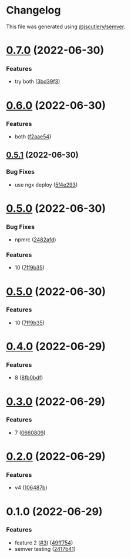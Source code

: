 # Changelog

This file was generated using [@jscutlery/semver](https://github.com/jscutlery/semver).

# [0.7.0](https://github.com/jericopingul/nx-semver/compare/pub-lib-2-0.6.0...pub-lib-2-0.7.0) (2022-06-30)


### Features

* try both ([3bd39f3](https://github.com/jericopingul/nx-semver/commit/3bd39f33aa27f5d5685dc2943ebea534e67fdb29))



# [0.6.0](https://github.com/jericopingul/nx-semver/compare/pub-lib-2-0.5.1...pub-lib-2-0.6.0) (2022-06-30)


### Features

* both ([f2aae54](https://github.com/jericopingul/nx-semver/commit/f2aae5479fbf728c037fb9ed52020343dd00592c))



## [0.5.1](https://github.com/jericopingul/nx-semver/compare/pub-lib-2-0.5.0...pub-lib-2-0.5.1) (2022-06-30)


### Bug Fixes

* use ngx deploy ([5f4e293](https://github.com/jericopingul/nx-semver/commit/5f4e2934790a0299cc8675d5bd051e3e13090535))



# [0.5.0](https://github.com/jericopingul/nx-semver/compare/pub-lib-2-0.4.0...pub-lib-2-0.5.0) (2022-06-30)


### Bug Fixes

* npmrc ([2482afd](https://github.com/jericopingul/nx-semver/commit/2482afd62ba820d39ce4fc9dca8846628c9070bf))


### Features

* 10 ([7ff9b35](https://github.com/jericopingul/nx-semver/commit/7ff9b35549e0cbd50a1c67389948e32bb4c0f4d1))



# [0.5.0](https://github.com/jericopingul/nx-semver/compare/pub-lib-2-0.4.0...pub-lib-2-0.5.0) (2022-06-30)


### Features

* 10 ([7ff9b35](https://github.com/jericopingul/nx-semver/commit/7ff9b35549e0cbd50a1c67389948e32bb4c0f4d1))



# [0.4.0](https://github.com/jericopingul/nx-semver/compare/pub-lib-2-0.3.0...pub-lib-2-0.4.0) (2022-06-29)


### Features

* 8 ([8fb0bdf](https://github.com/jericopingul/nx-semver/commit/8fb0bdf81f87d9fbf42acdc26eebaee7a8dcd4dd))



# [0.3.0](https://github.com/jericopingul/nx-semver/compare/pub-lib-2-0.2.0...pub-lib-2-0.3.0) (2022-06-29)


### Features

* 7 ([0660809](https://github.com/jericopingul/nx-semver/commit/06608099c1bdddb8ed4bbda289f8c3fbca38443b))



# [0.2.0](https://github.com/jericopingul/nx-semver/compare/pub-lib-2-0.1.0...pub-lib-2-0.2.0) (2022-06-29)


### Features

* v4 ([106487b](https://github.com/jericopingul/nx-semver/commit/106487b0af8ac51f18c3852acaf1fd12c1e37425))



# 0.1.0 (2022-06-29)


### Features

* feature 2 ([#3](https://github.com/jericopingul/nx-semver/issues/3)) ([49ff754](https://github.com/jericopingul/nx-semver/commit/49ff754d31da776c05088f65d87467461cf4aebf))
* semver testing ([2417b41](https://github.com/jericopingul/nx-semver/commit/2417b41d6a8d3d4c57fca75dcb86e68e9bb454bf))
